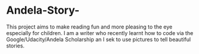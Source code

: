 # Andela-Story-
This project aims to make reading fun and more pleasing to the eye especially for children.
I am a writer who recently learnt how to code via the Google/Udacity/Andela Scholarship an I sek to use pictures to tell beautiful stories.
